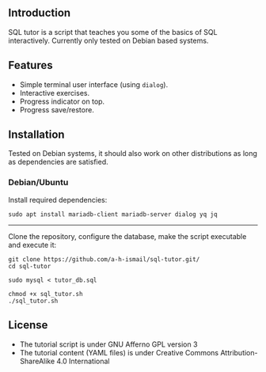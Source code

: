 ## Introduction
SQL tutor is a script that teaches you some of the basics of SQL interactively. Currently only tested on Debian based systems.

## Features

- Simple terminal user interface (using `dialog`).
- Interactive exercises.
- Progress indicator on top.
- Progress save/restore.

## Installation

Tested on Debian systems, it should also work on other distributions as long as dependencies are satisfied.

### Debian/Ubuntu

Install required dependencies:

```
sudo apt install mariadb-client mariadb-server dialog yq jq
```

---

Clone the repository, configure the database, make the script executable and execute it:
```
git clone https://github.com/a-h-ismail/sql-tutor.git/
cd sql-tutor

sudo mysql < tutor_db.sql

chmod +x sql_tutor.sh
./sql_tutor.sh
```

## License

- The tutorial script is under GNU Afferno GPL version 3
- The tutorial content (YAML files) is under Creative Commons Attribution-ShareAlike 4.0 International

